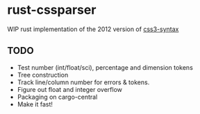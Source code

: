 rust-cssparser
==============

WIP rust implementation of the 2012 version of
[css3-syntax](http://dev.w3.org/csswg/css3-syntax/)


TODO
----

* Test number (int/float/sci), percentage and dimension tokens
* Tree construction
* Track line/column number for errors & tokens.
* Figure out float and integer overflow
* Packaging on cargo-central
* Make it fast!

